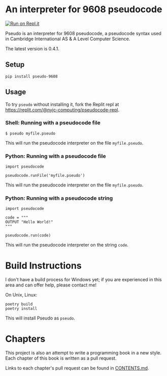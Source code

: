# An interpreter for 9608 pseudocode
[![Run on Repl.it](https://replit.com/badge/github/nyjc-computing/pseudo-9608)](https://replit.com/@nyjc-computing/pseudo-9608)

Pseudo is an interpreter for 9608 pseudocode, a pseudocode syntax used in Cambridge International AS & A Level Computer Science.

The latest version is 0.4.1.

## Setup

```
pip install pseudo-9608
```

## Usage

To try `pseudo` without installing it, fork the Replit repl at
https://replit.com/@nyjc-computing/pseudocode-repl.

### Shell: Running with a pseudocode file

```
$ pseudo myfile.pseudo
```

This will run the pseudocode interpreter on the file `myfile.pseudo`.

### Python: Running with a pseudocode file

```
import pseudocode

pseudocode.runFile('myfile.pseudo')
```

This will run the pseudocode interpreter on the file `myfile.pseudo`.

### Python: Running with a pseudocode string

```
import pseudocode

code = """
OUTPUT "Hello World!"
"""

pseudocode.run(code)
```

This will run the pseudocode interpreter on the string `code`.

# Build Instructions

I don't have a build process for Windows yet; if you are experienced in this area and can offer help, please contact me!

On Unix, Linux:
```
poetry build
poetry install
```

This will install Pseudo as `pseudo`.

# Chapters

This project is also an attempt to write a programming book in a new style. Each chapter of this book is written as a pull request.

Links to each chapter's pull request can be found in [CONTENTS.md](/CONTENTS.md).
